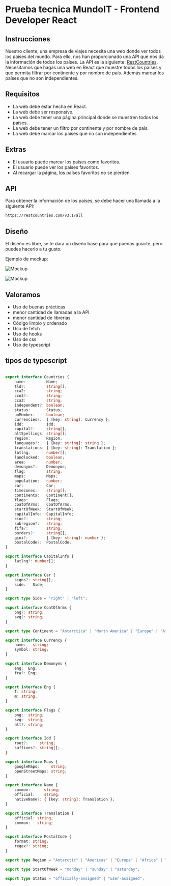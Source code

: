 # Prueba tecnica MundoIT - Frontend Developer React

## Instrucciones

Nuestro cliente, una empresa de viajes necesita una web donde ver todos los países del mundo. Para ello, nos han proporcionado una API que nos da la información de todos los países. La API es la siguiente: [RestCountries](https://restcountries.com/). Necesitamos que hagas una web en React que muestre todos los países y que permita filtrar por continente y por nombre de país. Además marcar los países que no son independientes.

## Requisitos

- La web debe estar hecha en React.
- La web debe ser responsive.
- La web debe tener una página principal donde se muestren todos los países.
- La web debe tener un filtro por continente y por nombre de país.
- La web debe marcar los países que no son independientes.

## Extras

- El usuario puede marcar los países como favoritos.
- El usuario puede ver los países favoritos.
- Al recargar la página, los países favoritos no se pierden.

## API

Para obtener la información de los países, se debe hacer una llamada a la siguiente API:

```bash
https://restcountries.com/v3.1/all
```

## Diseño

El diseño es libre, se te dara un diseño base para que puedas guiarte, pero puedes hacerlo a tu gusto.

Ejemplo de mockup:

![Mockup](./image/pc.png)

![Mockup](./image/celular.png)

## Valoramos

- Uso de buenas prácticas
- menor cantidad de llamadas a la API
- menor cantidad de librerias
- Código limpio y ordenado
- Uso de fetch
- Uso de hooks
- Uso de css
- Uso de typescript

## tipos de typescript

```typescript

export interface Countries {
    name:         Name;
    tld?:         string[];
    cca2:         string;
    ccn3?:        string;
    cca3:         string;
    independent?: boolean;
    status:       Status;
    unMember:     boolean;
    currencies?:  { [key: string]: Currency };
    idd:          Idd;
    capital?:     string[];
    altSpellings: string[];
    region:       Region;
    languages?:   { [key: string]: string };
    translations: { [key: string]: Translation };
    latlng:       number[];
    landlocked:   boolean;
    area:         number;
    demonyms?:    Demonyms;
    flag:         string;
    maps:         Maps;
    population:   number;
    car:          Car;
    timezones:    string[];
    continents:   Continent[];
    flags:        Flags;
    coatOfArms:   CoatOfArms;
    startOfWeek:  StartOfWeek;
    capitalInfo:  CapitalInfo;
    cioc?:        string;
    subregion?:   string;
    fifa?:        string;
    borders?:     string[];
    gini?:        { [key: string]: number };
    postalCode?:  PostalCode;
}

export interface CapitalInfo {
    latlng?: number[];
}

export interface Car {
    signs?: string[];
    side:   Side;
}

export type Side = "right" | "left";

export interface CoatOfArms {
    png?: string;
    svg?: string;
}

export type Continent = "Antarctica" | "North America" | "Europe" | "Africa" | "Asia" | "Oceania" | "South America";

export interface Currency {
    name:   string;
    symbol: string;
}

export interface Demonyms {
    eng:  Eng;
    fra?: Eng;
}

export interface Eng {
    f: string;
    m: string;
}

export interface Flags {
    png:  string;
    svg:  string;
    alt?: string;
}

export interface Idd {
    root?:     string;
    suffixes?: string[];
}

export interface Maps {
    googleMaps:     string;
    openStreetMaps: string;
}

export interface Name {
    common:      string;
    official:    string;
    nativeName?: { [key: string]: Translation };
}

export interface Translation {
    official: string;
    common:   string;
}

export interface PostalCode {
    format: string;
    regex?: string;
}

export type Region = "Antarctic" | "Americas" | "Europe" | "Africa" | "Asia" | "Oceania";

export type StartOfWeek = "monday" | "sunday" | "saturday";

export type Status = "officially-assigned" | "user-assigned";

```
